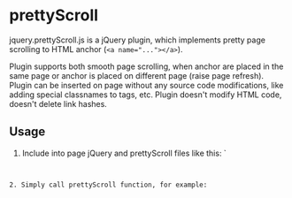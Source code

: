 prettyScroll
============
jquery.prettyScroll.js is a jQuery plugin, which implements pretty page scrolling to HTML anchor (`<a name="..."></a>`).

Plugin supports both smooth page scrolling, when anchor are placed in the same page or anchor is placed on different page (raise page refresh).
Plugin can be inserted on page without any source code modifications, like adding special classnames to tags, etc.
Plugin doesn't modify HTML code, doesn't delete link hashes.

## Usage
1. Include into page jQuery and prettyScroll files like this:
`
<script type="text/javascript" src="js/jquery.js"></script>
`
`
<script type="text/javascript" src="js/jquery.prettyScroll.js"></script>
`
2. Simply call prettyScroll function, for example:
`
        <script type="text/javascript">

            $(function() {

                $.prettyScroll();

            });

        </script>
`
3. If all are right, now your standart anchor jumps will be animated by scrolling.

## Features
###Parameters by default:
*speed: '2000' - animation speed;

*exclude: {} - basically, plugin works on all links with anchors in page. If you need stay some links standart anchor behavior you can do this by pass parametrs to *exclude* option:
`
$.prettyScroll({
    exclude: 'a.no_scroll'
});
`
or
`
$.prettyScroll({
    exclude: $('a.no_scroll, a.no_class')
});
`

*adaptive: true - if adaptive true, animation speed calculates by `speed = <pixels_to_object> / 4000 * speed`;

*animation: swing - animation type. Supports swing / linear;


## Demo
[Demo page](http://www.trialine.lv/prettyScroll/demo.html)
=======
jQuery plugin, hat implements the smooth scroll to HTML anchor